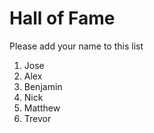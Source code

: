 # Hall of Fame
Please add your name to this list

1. Jose
2. Alex
3. Benjamin
4. Nick
5. Matthew
6. Trevor

